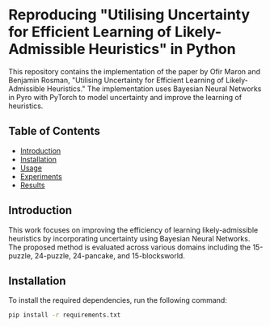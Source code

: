 # Reproducing "Utilising Uncertainty for Efficient Learning of Likely-Admissible Heuristics" in Python

This repository contains the implementation of the paper by Ofir Maron and Benjamin Rosman, "Utilising Uncertainty for Efficient Learning of Likely-Admissible Heuristics." The implementation uses Bayesian Neural Networks in Pyro with PyTorch to model uncertainty and improve the learning of heuristics.

## Table of Contents

- [Introduction](#introduction)
- [Installation](#installation)
- [Usage](#usage)
- [Experiments](#experiments)
- [Results](#results)

## Introduction

This work focuses on improving the efficiency of learning likely-admissible heuristics by incorporating uncertainty using Bayesian Neural Networks. The proposed method is evaluated across various domains including the 15-puzzle, 24-puzzle, 24-pancake, and 15-blocksworld.

## Installation

To install the required dependencies, run the following command:

```bash
pip install -r requirements.txt
